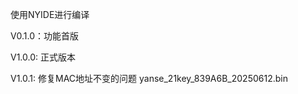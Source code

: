 使用NYIDE进行编译

V0.1.0：功能首版

V1.0.0: 正式版本

V1.0.1: 修复MAC地址不变的问题
        yanse_21key_839A6B_20250612.bin